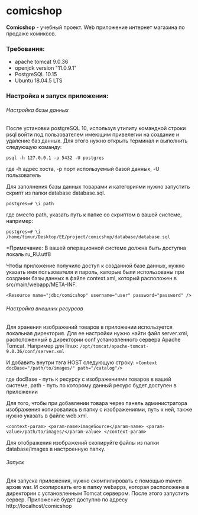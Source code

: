 # comicshop
**Comicshop** - учебный проект. Web приложение интернет магазина по продаже комиксов.

### **Требования:**
 - apache tomcat 9.0.36
 - openjdk version "11.0.9.1"
 - PostgreSQL 10.15
 - Ubuntu 18.04.5 LTS

### **Настройка и запуск приложения:**
###### Настройка базы данных
После установки postgreSQL 10, используя утилиту командной строки psql войти под 
пользователем имеющим привелегии на создание и удаление баз данных. Для этого нужно
открыть терминал и выполнить следующую команду:

`psql -h 127.0.0.1 -p 5432 -U postgres`

где -h адрес хоста, -p порт используемый базой данных, -U пользователь

Для заполнения базы данных товарами и категориями нужно запустить скрипт из папки 
database database.sql. 

`postgres=# \i path` 

где вместо path, указать путь к папке со скриптом в вашей системе, например:

`postgres=# \i /home/timur/Desktop/EE/project/comicshop/database/database.sql`

*Примечание: В вашей операционной системе должна быть доступна локаль ru_RU.utf8

Чтобы приложение получило доступ к созданной базе данных, нужно указать имя пользователя
и пароль, каторые были использованы при создании базы данных в файле context.xml,
который расположен в src/main/webapp/META-INF.

`<Resource name="jdbc/comicshop"
        username="user"
        password="password"
 />`

###### Настройка внешних ресурсов

Для хранения изображений товаров в приложении используется локальная директория.
Для ее настройки нужно найти файл server.xml, расположенный в директории conf установленного сервера Apache Tomcat.
Например для linux:
`/opt/tomcat/apache-tomcat-9.0.36/conf/server.xml`

И добавить внутри тэга HOST следующую строку:
`<Context docBase="/path/to/images/" path="/catalog"/>`

где docBase - путь к ресурсу с изображениями товаров в вашей системе,
    path - путь по которому данный ресурс будет доступен в приложении

Для того, чтобы при добавлении товара через панель администратора изображения копировались в 
папку с изображениями, путь к ней, также нужно указать в файле web.xml.

`<context-param>
    <param-name>imageSource</param-name>
    <param-value>/path/to/images/</param-value>
</context-param>`

Для отображения изображений скопируйте файлы из папки database/images в настроенную папку.

###### Запуск

Для запуска приложения, нужно скомпилировать с помощью maven архив war. И скопировать его в 
папку webapps, которая расположена в директории с установленным Tomcat сервером.
После этого запустить сервер. Приложение будет доступно по адресу http://localhost/comicshop

